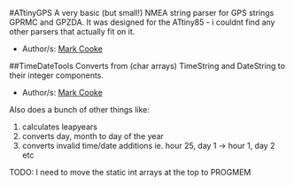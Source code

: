 #ATtinyGPS
A very basic (but small!) NMEA string parser for GPS strings GPRMC and GPZDA.
It was designed for the ATtiny85 - i couldnt find any other parsers that actually fit on it.

* Author/s: [Mark Cooke](https://www.github.com/micooke)

##TimeDateTools
Converts from (char arrays) TimeString and DateString to their integer components.

* Author/s: [Mark Cooke](https://www.github.com/micooke)

Also does a bunch of other things like:
1. calculates leapyears
2. converts day, month to day of the year 
3. converts invalid time/date additions ie. hour 25, day 1 -> hour 1, day 2 etc

TODO: I need to move the static int arrays at the top to PROGMEM
